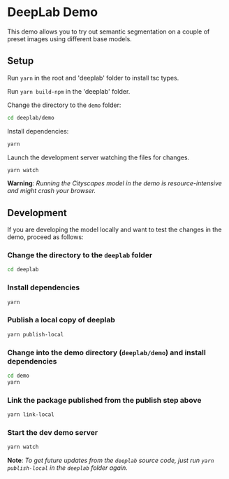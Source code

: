 # DeepLab Demo

This demo allows you to try out semantic segmentation on a couple of preset images using different base models.

## Setup

Run `yarn` in the root and 'deeplab' folder to install tsc types.

Run `yarn build-npm` in the 'deeplab' folder.

Change the directory to the `demo` folder:

```sh
cd deeplab/demo
```

Install dependencies:

```sh
yarn
```

Launch the development server watching the files for changes.

```sh
yarn watch
```

**Warning**: *Running the Cityscapes model in the demo is resource-intensive and might crash your browser.*

## Development

If you are developing the model locally and want to test the changes in the demo, proceed as follows:

### Change the directory to the `deeplab` folder

```sh
cd deeplab
```

### Install dependencies

```sh
yarn
```

### Publish a local copy of deeplab

```sh
yarn publish-local
```

### Change into the demo directory (`deeplab/demo`) and install dependencies

```sh
cd demo
yarn
```

### Link the package published from the publish step above

```sh
yarn link-local
```

### Start the dev demo server

```sh
yarn watch
```

**Note**: *To get future updates from the `deeplab` source code, just run `yarn publish-local` in the `deeplab` folder again.*
